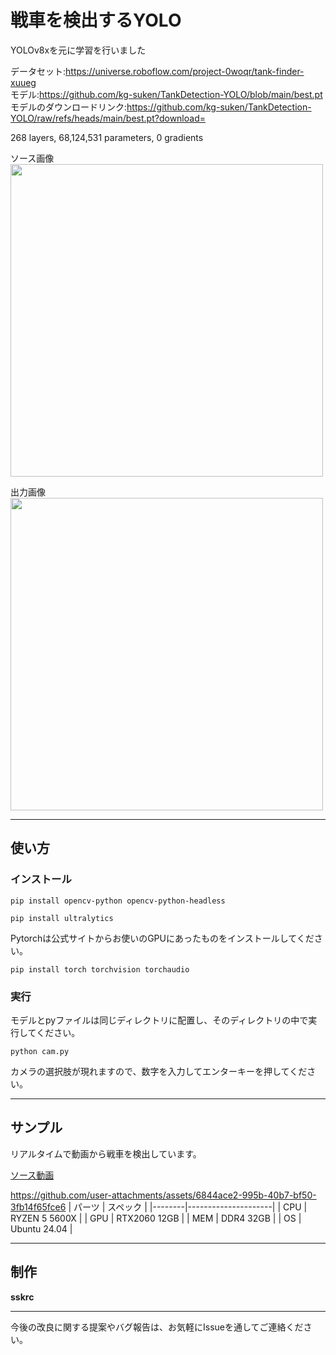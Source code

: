 # 戦車を検出するYOLO
YOLOv8xを元に学習を行いました

データセット:https://universe.roboflow.com/project-0woqr/tank-finder-xuueg  
モデル:https://github.com/kg-suken/TankDetection-YOLO/blob/main/best.pt  
モデルのダウンロードリンク:https://github.com/kg-suken/TankDetection-YOLO/raw/refs/heads/main/best.pt?download=

268 layers, 68,124,531 parameters, 0 gradients

ソース画像
<br><img src="https://github.com/user-attachments/assets/3d638c17-84b9-4a62-8d0d-ec743846a31e" width="500"/>

出力画像
<br><img src="https://github.com/user-attachments/assets/3e647d8a-9abe-4313-b88e-00816be4c2de" width="500"/>

---
## 使い方
### インストール
```
pip install opencv-python opencv-python-headless
```
```
pip install ultralytics
```
Pytorchは公式サイトからお使いのGPUにあったものをインストールしてください。  
```
pip install torch torchvision torchaudio
```
### 実行
モデルとpyファイルは同じディレクトリに配置し、そのディレクトリの中で実行してください。
```
python cam.py
```
カメラの選択肢が現れますので、数字を入力してエンターキーを押してください。

---
## サンプル
リアルタイムで動画から戦車を検出しています。

[ソース動画](https://www.youtube.com/watch?v=Kat897_pud4)

https://github.com/user-attachments/assets/6844ace2-995b-40b7-bf50-3fb14f65fce6
| パーツ | スペック            |
|--------|---------------------|
| CPU    | RYZEN 5 5600X      |
| GPU    | RTX2060 12GB       |
| MEM    | DDR4 32GB          |
| OS     | Ubuntu 24.04       |

---


## 制作
**sskrc**

---

今後の改良に関する提案やバグ報告は、お気軽にIssueを通してご連絡ください。
